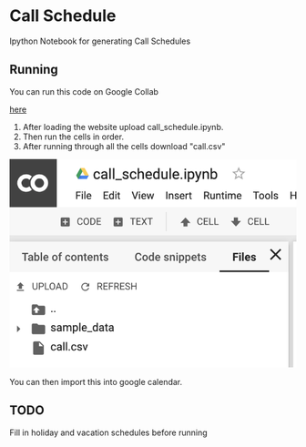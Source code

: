 # Call Schedule

Ipython Notebook for generating Call Schedules

## Running

You can run this code on Google Collab

[here](https://colab.research.google.com/)

1. After loading the website upload call_schedule.ipynb.
2. Then run the cells in order.
3. After running through all the cells download "call.csv"

![call.csv](/assets/call_download.png)

You can then import this into google calendar.


## TODO

Fill in holiday and vacation schedules before running
